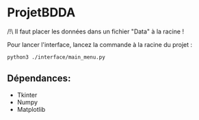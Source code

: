 # ProjetBDDA

/!\ Il faut placer les données dans un fichier "Data" à la racine !

Pour lancer l'interface, lancez la commande à la racine du projet :

```Bash
python3 ./interface/main_menu.py
```

## Dépendances:
- Tkinter
- Numpy
- Matplotlib
